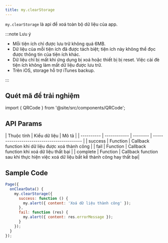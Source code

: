 ```yaml
---
title: my.clearStorage
---
```


`my.clearStorage` là api để xoá toàn bộ dữ liệu của app.

:::note Lưu ý

- Mỗi tiện ích chỉ được lưu trữ không quá 6MB.
- Dữ liệu của mỗi tiện ích đã được tách biệt; tiện ích này không thể đọc được thông tin của tiện ích khác.
- Dữ liệu chỉ bị mất khi ứng dụng bị xoá hoặc thiết bị bị reset. Việc cài đè tiện ích không làm mất dữ liệu được lưu trữ.
- Trên iOS, storage hỗ trợ iTunes backup.

:::

## Quét mã để trải nghiệm

import { QRCode } from '@site/src/components/QRCode';

<QRCode page="pages/api/storage/index" />

## API Params

| Thuộc tính | Kiểu dữ liệu | Mô tả                                       |
| ---------- | ------------ | -------- | ------------------------------------------- |
| success    | Function     | Callback function khi dữ liệu được xoá thành công    |
| fail       | Function     | Callback function khi xoá dữ liệu thất bại           |
| complete   | Function     | Callback function sau khi thực hiện việc xoá dữ liệu bất kể thành công hay thất bại|

## Sample Code

```js title=index.js
Page({
  onClearData() {
    my.clearStorage({
      success: function () {
        my.alert({ content: 'Xoá dữ liệu thành công' });
      },
      fail: function (res) {
        my.alert({ content: res.errorMessage });
      }
    });
  }
});
```

